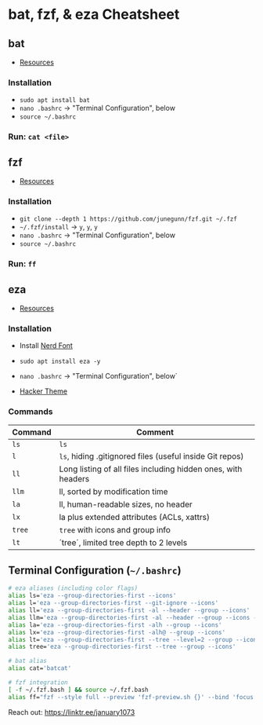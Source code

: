 # bat, fzf, & eza Cheatsheet

## bat
* [Resources](https://github.com/sharkdp/bat)

### Installation
* `sudo apt install bat`
* `nano .bashrc` → "Terminal Configuration", below
* `source ~/.bashrc`

### Run: `cat <file>`

## fzf
* [Resources](https://github.com/junegunn/fzf)

### Installation
* `git clone --depth 1 https://github.com/junegunn/fzf.git ~/.fzf`
* `~/.fzf/install` → `y`, `y`, `y`
* `nano .bashrc` → "Terminal Configuration", below
* `source ~/.bashrc`

### Run: `ff`

## eza
* [Resources](https://github.com/eza-community/eza)

### Installation
* Install [Nerd Font](https://www.nerdfonts.com/)
* `sudo apt install eza -y`
* `nano .bashrc` → "Terminal Configuration", below`

* [Hacker Theme](https://github.com/january1073/eza_hacker_theme/blob/main/README.md)

### Commands

| Command | Comment |
|---------|---------|
| `ls` | `ls` |
| `l` | `ls`, hiding .gitignored files (useful inside Git repos) |
| `ll` | Long listing of all files including hidden ones, with headers |
| `llm` | ll, sorted by modification time |
| `la` | ll, human-readable sizes, no header |
| `lx` | la plus extended attributes (ACLs, xattrs) |
| `tree` | `tree` with icons and group info |
| `lt` | ´tree´, limited tree depth to 2 levels |

## Terminal Configuration (`~/.bashrc`)
```bash
# eza aliases (including color flags)
alias ls='eza --group-directories-first --icons'
alias l='eza --group-directories-first --git-ignore --icons'
alias ll='eza --group-directories-first -al --header --group --icons'
alias llm='eza --group-directories-first -al --header --group --icons --sort=modified'
alias la='eza --group-directories-first -alh --group --icons'
alias lx='eza --group-directories-first -alh@ --group --icons'
alias lt='eza --group-directories-first --tree --level=2 --group --icons'
alias tree='eza --group-directories-first --tree --group --icons'

# bat alias
alias cat='batcat'

# fzf integration
[ -f ~/.fzf.bash ] && source ~/.fzf.bash
alias ff="fzf --style full --preview 'fzf-preview.sh {}' --bind 'focus:transform-header:file --brief {}'"

```

Reach out: https://linktr.ee/january1073
